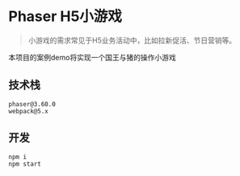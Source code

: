 # Phaser H5小游戏
> 小游戏的需求常见于H5业务活动中，比如拉新促活、节日营销等。  

本项目的案例demo将实现一个国王与猪的操作小游戏
## 技术栈
`phaser@3.60.0`   
`webpack@5.x`

## 开发
```bash
npm i
npm start
```
